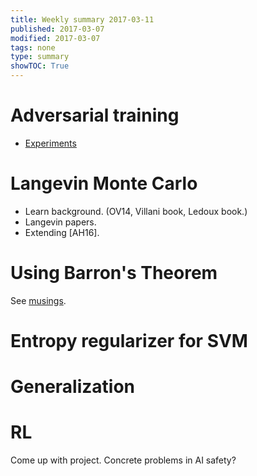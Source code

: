 ```yaml
---
title: Weekly summary 2017-03-11
published: 2017-03-07
modified: 2017-03-07
tags: none
type: summary
showTOC: True
---
```


# Adversarial training

* [Experiments](../tcs/machine_learning/neural_nets/adversarial_experiments.html)

# Langevin Monte Carlo

* Learn background. (OV14, Villani book, Ledoux book.)
* Langevin papers.
* Extending [AH16].

# Using Barron's Theorem

See [musings](../tcs/machine_learning/neural_nets/barron_musings.html).

# Entropy regularizer for SVM

# Generalization

# RL

Come up with project. Concrete problems in AI safety?
